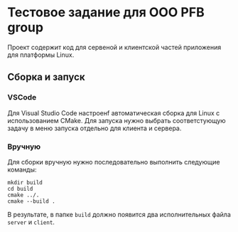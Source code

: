 # Тестовое задание для ООО PFB group

Проект содержит код для сервеной и клиентской частей приложения для платформы Linux. 

## Сборка и запуск
### VSCode
Для Visual Studio Code настроенf автоматическая сборка для Linux с использованием CMake. Для запуска нужно выбрать соответстующую задачу в меню запуска отдельно для клиента и сервера.

### Вручную
Для сборки вручную нужно последовательно выполнить следующие команды:
```
mkdir build
cd build
cmake ../.
cmake --build .
```
В результате, в папке `build` должно появится два исполнительных файла `server` и `client`.
